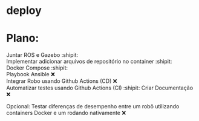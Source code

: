 # deploy


# Plano:

Juntar ROS e Gazebo  :shipit:    
Implementar adicionar arquivos de repositório no container :shipit:   
Docker Compose :shipit:  
Playbook Ansible :x:  
Integrar Robo usando Github Actions (CD) :x:  
Automatizar testes usando Github Actions (CI) :shipit:
Criar Documentação :x:

Opcional:
Testar diferenças de desempenho entre um robô utilizando containers Docker e um rodando nativamente :x:  

